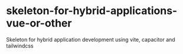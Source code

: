 # skeleton-for-hybrid-applications-vue-or-other
Skeleton for hybrid application development using vite, capacitor and tailwindcss
